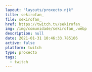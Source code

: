 ```yaml
---
layout: "layouts/proxecto.njk"
title: sekirofan_
file: sekirofan_
href: https://twitch.tv/sekirofan_
img: /img/comunidade/sekirofan_.webp
description: null
date: 2021-01-31 10:46:33.785106
active: false
platform: twitch
type: proxecto
tags:
  - twitch
---
```

